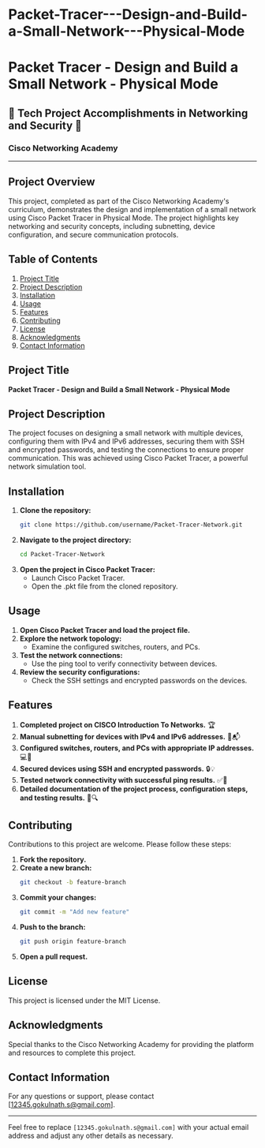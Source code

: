# Packet-Tracer---Design-and-Build-a-Small-Network---Physical-Mode



# Packet Tracer - Design and Build a Small Network - Physical Mode

## 🦾 Tech Project Accomplishments in Networking and Security 🦿

### Cisco Networking Academy

---

## Project Overview

This project, completed as part of the Cisco Networking Academy's curriculum, demonstrates the design and implementation of a small network using Cisco Packet Tracer in Physical Mode. The project highlights key networking and security concepts, including subnetting, device configuration, and secure communication protocols.

## Table of Contents
1. [Project Title](#project-title)
2. [Project Description](#project-description)
3. [Installation](#installation)
4. [Usage](#usage)
5. [Features](#features)
6. [Contributing](#contributing)
7. [License](#license)
8. [Acknowledgments](#acknowledgments)
9. [Contact Information](#contact-information)

## Project Title

**Packet Tracer - Design and Build a Small Network - Physical Mode**

## Project Description

The project focuses on designing a small network with multiple devices, configuring them with IPv4 and IPv6 addresses, securing them with SSH and encrypted passwords, and testing the connections to ensure proper communication. This was achieved using Cisco Packet Tracer, a powerful network simulation tool.

## Installation

1. **Clone the repository:**
    ```bash
    git clone https://github.com/username/Packet-Tracer-Network.git
    ```
2. **Navigate to the project directory:**
    ```bash
    cd Packet-Tracer-Network
    ```
3. **Open the project in Cisco Packet Tracer:**
    - Launch Cisco Packet Tracer.
    - Open the .pkt file from the cloned repository.

## Usage

1. **Open Cisco Packet Tracer and load the project file.**
2. **Explore the network topology:**
    - Examine the configured switches, routers, and PCs.
3. **Test the network connections:**
    - Use the ping tool to verify connectivity between devices.
4. **Review the security configurations:**
    - Check the SSH settings and encrypted passwords on the devices.

## Features

1. **Completed project on CISCO Introduction To Networks.** 🏆
2. **Manual subnetting for devices with IPv4 and IPv6 addresses.** 📝📬
3. **Configured switches, routers, and PCs with appropriate IP addresses.** 💻🔧
4. **Secured devices using SSH and encrypted passwords.** 🔒💡
5. **Tested network connectivity with successful ping results.** ✅🔗
6. **Detailed documentation of the project process, configuration steps, and testing results.** 📝🔍

## Contributing

Contributions to this project are welcome. Please follow these steps:

1. **Fork the repository.**
2. **Create a new branch:**
    ```bash
    git checkout -b feature-branch
    ```
3. **Commit your changes:**
    ```bash
    git commit -m "Add new feature"
    ```
4. **Push to the branch:**
    ```bash
    git push origin feature-branch
    ```
5. **Open a pull request.**

## License

This project is licensed under the MIT License.

## Acknowledgments

Special thanks to the Cisco Networking Academy for providing the platform and resources to complete this project.

## Contact Information

For any questions or support, please contact [12345.gokulnath.s@gmail.com].

---

Feel free to replace `[12345.gokulnath.s@gmail.com]` with your actual email address and adjust any other details as necessary.

